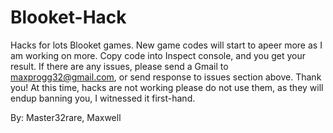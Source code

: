 # Blooket-Hack
Hacks for lots Blooket games. New game codes will start to apeer more as I am working on more.
Copy code into Inspect console, and you get your result.
If there are any issues, please send a Gmail to maxprogg32@gmail.com, or send response to issues section above. Thank you!
At this time, hacks are not working please do not use them, as they will endup banning you, I witnessed it first-hand.





By: Master32rare, Maxwell
